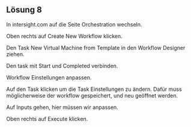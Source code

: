 ## Lösung 8

In intersight.com auf die Seite Orchestration wechseln.


Oben rechts auf Create New Workflow klicken.


Den Task New Virtual Machine from Template in den Workflow Designer ziehen.


Den task mit Start und Completed verbinden.


Workflow Einstellungen anpassen.


Auf den Task klicken um die Task Einstellungen zu ändern. Dafür muss möglicherweise der workflow gespeichert, und neu geöffnet werden.


Auf Inputs gehen, hier müssen wir anpassen.





Oben rechts auf Execute klicken.


